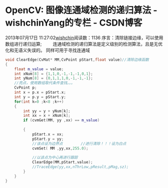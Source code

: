 # OpenCV: 图像连通域检测的递归算法 - wishchinYang的专栏 - CSDN博客
2013年07月17日 11:27:02[wishchin](https://me.csdn.net/wishchin)阅读数：1136
序言：清除链接边缘，可以使用数组进行递归运算;
        连通域检测的递归算法是定义级别的检测算法，且是无优化和无语义失误的。
同样可用于寻找连通域
```cpp
void ClearEdge(CvMat* MM,CvPoint pStart,float value)//清除边缘函数
{
    float m_value = value;
    int xNum[8] = {1,1,0,-1,-1,-1,0,1};
    int yNum[8] = {0,1,1,1,0,-1,-1,-1};
    //亮点，使用数组取代条件查找。。。
    CvPoint p;
    int x = p.x = pStart.x;
    int y = p.y = pStart.y;
    for(int k=0 ;k<8 ;k++)
    {
        int yy = y + yNum[k];
        int xx = x + xNum[k];
        if (cvmGet(MM, yy ,xx) == m_value)
          
        {
            pStart.x = xx;
            pStart.y = yy;
            //该点设为边界点        //进行清除！！！设为白点
            cvmSet( MM ,yy,xx,255.0);
         
            //以该点为中心再进行跟踪
            ClearEdge(MM,pStart,value);
            //TraceEdge(yy,xx,nThrLow,pResult,pMag,sz);
        }
    }
}
```

